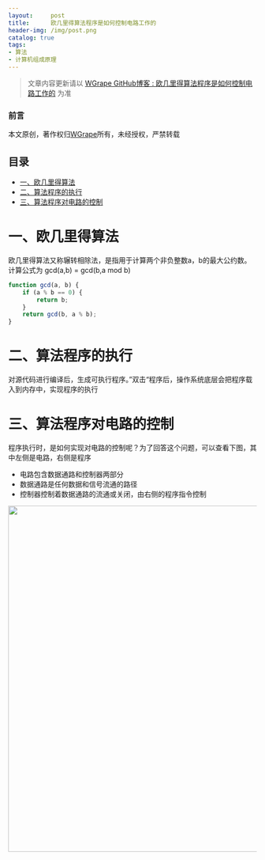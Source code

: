 ```yaml
---
layout:     post
title:      欧几里得算法程序是如何控制电路工作的
header-img: /img/post.png
catalog: true
tags:
- 算法
- 计算机组成原理
---
```


> 文章内容更新请以 [WGrape GitHub博客 : 欧几里得算法程序是如何控制电路工作的](https://github.com/WGrape/Blog/issues/5) 为准

### 前言
本文原创，著作权归[WGrape](https://github.com/WGrape)所有，未经授权，严禁转载

## 目录

- [一、欧几里得算法](#1)
- [二、算法程序的执行](#2)
- [三、算法程序对电路的控制](#3)

# <span id="1">一、欧几里得算法</span>
欧几里得算法又称辗转相除法，是指用于计算两个非负整数a，b的最大公约数。计算公式为 gcd(a,b) = gcd(b,a mod b)
```js
function gcd(a, b) {
    if (a % b == 0) {
        return b;
    }
    return gcd(b, a % b);
}
```

# 二、算法程序的执行
对源代码进行编译后，生成可执行程序。”双击“程序后，操作系统底层会把程序载入到内存中，实现程序的执行

# 三、算法程序对电路的控制
程序执行时，是如何实现对电路的控制呢？为了回答这个问题，可以查看下图，其中左侧是电路，右侧是程序

- 电路包含数据通路和控制器两部分
- 数据通路是任何数据和信号流通的路径
- 控制器控制着数据通路的流通或关闭，由右侧的程序指令控制

<img width="700" src="https://user-images.githubusercontent.com/35942268/66148653-f9d20a00-e643-11e9-869d-a3f927aece43.png">
